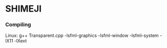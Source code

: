 SHIMEJI
===================




### Compiling

Linux:
g++ Transparent.cpp -lsfml-graphics -lsfml-window -lsfml-system -lX11 -lXext